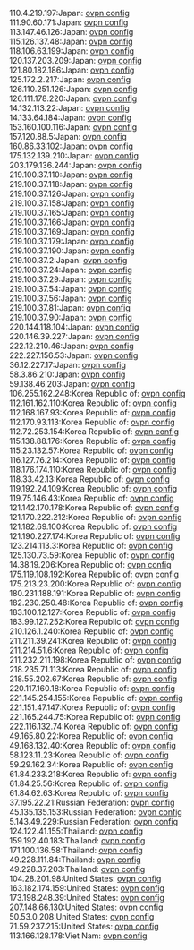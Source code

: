 110.4.219.197:Japan: [ovpn config](vpn/110_4_219_197.ovpn)  
111.90.60.171:Japan: [ovpn config](vpn/111_90_60_171.ovpn)  
113.147.46.126:Japan: [ovpn config](vpn/113_147_46_126.ovpn)  
115.126.137.48:Japan: [ovpn config](vpn/115_126_137_48.ovpn)  
118.106.63.199:Japan: [ovpn config](vpn/118_106_63_199.ovpn)  
120.137.203.209:Japan: [ovpn config](vpn/120_137_203_209.ovpn)  
121.80.182.186:Japan: [ovpn config](vpn/121_80_182_186.ovpn)  
125.172.2.217:Japan: [ovpn config](vpn/125_172_2_217.ovpn)  
126.110.251.126:Japan: [ovpn config](vpn/126_110_251_126.ovpn)  
126.111.178.220:Japan: [ovpn config](vpn/126_111_178_220.ovpn)  
14.132.113.22:Japan: [ovpn config](vpn/14_132_113_22.ovpn)  
14.133.64.184:Japan: [ovpn config](vpn/14_133_64_184.ovpn)  
153.160.100.116:Japan: [ovpn config](vpn/153_160_100_116.ovpn)  
157.120.88.5:Japan: [ovpn config](vpn/157_120_88_5.ovpn)  
160.86.33.102:Japan: [ovpn config](vpn/160_86_33_102.ovpn)  
175.132.139.210:Japan: [ovpn config](vpn/175_132_139_210.ovpn)  
203.179.136.244:Japan: [ovpn config](vpn/203_179_136_244.ovpn)  
219.100.37.110:Japan: [ovpn config](vpn/219_100_37_110.ovpn)  
219.100.37.118:Japan: [ovpn config](vpn/219_100_37_118.ovpn)  
219.100.37.126:Japan: [ovpn config](vpn/219_100_37_126.ovpn)  
219.100.37.158:Japan: [ovpn config](vpn/219_100_37_158.ovpn)  
219.100.37.165:Japan: [ovpn config](vpn/219_100_37_165.ovpn)  
219.100.37.166:Japan: [ovpn config](vpn/219_100_37_166.ovpn)  
219.100.37.169:Japan: [ovpn config](vpn/219_100_37_169.ovpn)  
219.100.37.179:Japan: [ovpn config](vpn/219_100_37_179.ovpn)  
219.100.37.190:Japan: [ovpn config](vpn/219_100_37_190.ovpn)  
219.100.37.2:Japan: [ovpn config](vpn/219_100_37_2.ovpn)  
219.100.37.24:Japan: [ovpn config](vpn/219_100_37_24.ovpn)  
219.100.37.29:Japan: [ovpn config](vpn/219_100_37_29.ovpn)  
219.100.37.54:Japan: [ovpn config](vpn/219_100_37_54.ovpn)  
219.100.37.56:Japan: [ovpn config](vpn/219_100_37_56.ovpn)  
219.100.37.81:Japan: [ovpn config](vpn/219_100_37_81.ovpn)  
219.100.37.90:Japan: [ovpn config](vpn/219_100_37_90.ovpn)  
220.144.118.104:Japan: [ovpn config](vpn/220_144_118_104.ovpn)  
220.146.39.227:Japan: [ovpn config](vpn/220_146_39_227.ovpn)  
222.12.210.46:Japan: [ovpn config](vpn/222_12_210_46.ovpn)  
222.227.156.53:Japan: [ovpn config](vpn/222_227_156_53.ovpn)  
36.12.227.17:Japan: [ovpn config](vpn/36_12_227_17.ovpn)  
58.3.86.210:Japan: [ovpn config](vpn/58_3_86_210.ovpn)  
59.138.46.203:Japan: [ovpn config](vpn/59_138_46_203.ovpn)  
106.255.162.248:Korea Republic of: [ovpn config](vpn/106_255_162_248.ovpn)  
112.161.162.110:Korea Republic of: [ovpn config](vpn/112_161_162_110.ovpn)  
112.168.167.93:Korea Republic of: [ovpn config](vpn/112_168_167_93.ovpn)  
112.170.93.113:Korea Republic of: [ovpn config](vpn/112_170_93_113.ovpn)  
112.72.253.154:Korea Republic of: [ovpn config](vpn/112_72_253_154.ovpn)  
115.138.88.176:Korea Republic of: [ovpn config](vpn/115_138_88_176.ovpn)  
115.23.132.57:Korea Republic of: [ovpn config](vpn/115_23_132_57.ovpn)  
116.127.76.214:Korea Republic of: [ovpn config](vpn/116_127_76_214.ovpn)  
118.176.174.110:Korea Republic of: [ovpn config](vpn/118_176_174_110.ovpn)  
118.33.42.13:Korea Republic of: [ovpn config](vpn/118_33_42_13.ovpn)  
119.192.24.109:Korea Republic of: [ovpn config](vpn/119_192_24_109.ovpn)  
119.75.146.43:Korea Republic of: [ovpn config](vpn/119_75_146_43.ovpn)  
121.142.170.178:Korea Republic of: [ovpn config](vpn/121_142_170_178.ovpn)  
121.170.222.212:Korea Republic of: [ovpn config](vpn/121_170_222_212.ovpn)  
121.182.69.100:Korea Republic of: [ovpn config](vpn/121_182_69_100.ovpn)  
121.190.227.174:Korea Republic of: [ovpn config](vpn/121_190_227_174.ovpn)  
123.214.113.3:Korea Republic of: [ovpn config](vpn/123_214_113_3.ovpn)  
125.130.73.59:Korea Republic of: [ovpn config](vpn/125_130_73_59.ovpn)  
14.38.19.206:Korea Republic of: [ovpn config](vpn/14_38_19_206.ovpn)  
175.119.108.192:Korea Republic of: [ovpn config](vpn/175_119_108_192.ovpn)  
175.213.23.200:Korea Republic of: [ovpn config](vpn/175_213_23_200.ovpn)  
180.231.188.191:Korea Republic of: [ovpn config](vpn/180_231_188_191.ovpn)  
182.230.250.48:Korea Republic of: [ovpn config](vpn/182_230_250_48.ovpn)  
183.100.12.127:Korea Republic of: [ovpn config](vpn/183_100_12_127.ovpn)  
183.99.127.252:Korea Republic of: [ovpn config](vpn/183_99_127_252.ovpn)  
210.126.1.240:Korea Republic of: [ovpn config](vpn/210_126_1_240.ovpn)  
211.211.39.241:Korea Republic of: [ovpn config](vpn/211_211_39_241.ovpn)  
211.214.51.6:Korea Republic of: [ovpn config](vpn/211_214_51_6.ovpn)  
211.232.211.198:Korea Republic of: [ovpn config](vpn/211_232_211_198.ovpn)  
218.235.71.113:Korea Republic of: [ovpn config](vpn/218_235_71_113.ovpn)  
218.55.202.67:Korea Republic of: [ovpn config](vpn/218_55_202_67.ovpn)  
220.117.160.18:Korea Republic of: [ovpn config](vpn/220_117_160_18.ovpn)  
221.145.254.155:Korea Republic of: [ovpn config](vpn/221_145_254_155.ovpn)  
221.151.47.147:Korea Republic of: [ovpn config](vpn/221_151_47_147.ovpn)  
221.165.244.75:Korea Republic of: [ovpn config](vpn/221_165_244_75.ovpn)  
222.116.132.74:Korea Republic of: [ovpn config](vpn/222_116_132_74.ovpn)  
49.165.80.22:Korea Republic of: [ovpn config](vpn/49_165_80_22.ovpn)  
49.168.132.40:Korea Republic of: [ovpn config](vpn/49_168_132_40.ovpn)  
58.123.11.23:Korea Republic of: [ovpn config](vpn/58_123_11_23.ovpn)  
59.29.162.34:Korea Republic of: [ovpn config](vpn/59_29_162_34.ovpn)  
61.84.233.218:Korea Republic of: [ovpn config](vpn/61_84_233_218.ovpn)  
61.84.25.56:Korea Republic of: [ovpn config](vpn/61_84_25_56.ovpn)  
61.84.62.63:Korea Republic of: [ovpn config](vpn/61_84_62_63.ovpn)  
37.195.22.21:Russian Federation: [ovpn config](vpn/37_195_22_21.ovpn)  
45.135.135.153:Russian Federation: [ovpn config](vpn/45_135_135_153.ovpn)  
5.143.49.229:Russian Federation: [ovpn config](vpn/5_143_49_229.ovpn)  
124.122.41.155:Thailand: [ovpn config](vpn/124_122_41_155.ovpn)  
159.192.40.183:Thailand: [ovpn config](vpn/159_192_40_183.ovpn)  
171.100.136.58:Thailand: [ovpn config](vpn/171_100_136_58.ovpn)  
49.228.111.84:Thailand: [ovpn config](vpn/49_228_111_84.ovpn)  
49.228.37.203:Thailand: [ovpn config](vpn/49_228_37_203.ovpn)  
104.28.201.98:United States: [ovpn config](vpn/104_28_201_98.ovpn)  
163.182.174.159:United States: [ovpn config](vpn/163_182_174_159.ovpn)  
173.198.248.39:United States: [ovpn config](vpn/173_198_248_39.ovpn)  
207.148.66.130:United States: [ovpn config](vpn/207_148_66_130.ovpn)  
50.53.0.208:United States: [ovpn config](vpn/50_53_0_208.ovpn)  
71.59.237.215:United States: [ovpn config](vpn/71_59_237_215.ovpn)  
113.166.128.178:Viet Nam: [ovpn config](vpn/113_166_128_178.ovpn)  
